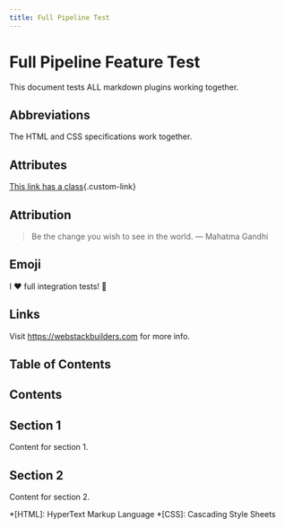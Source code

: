 ```yaml
---
title: Full Pipeline Test
---
```


# Full Pipeline Feature Test

This document tests ALL markdown plugins working together.

## Abbreviations

The HTML and CSS specifications work together.

## Attributes

[This link has a class](https://example.com){.custom-link}

## Attribution

> Be the change you wish to see in the world.
> — Mahatma Gandhi

## Emoji

I :heart: full integration tests! :rocket:

## Links

Visit https://webstackbuilders.com for more info.

## Table of Contents

## Contents

## Section 1

Content for section 1.

## Section 2

Content for section 2.

*[HTML]: HyperText Markup Language
*[CSS]: Cascading Style Sheets
